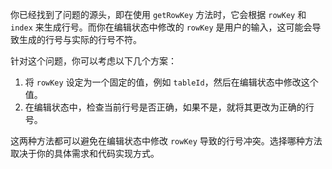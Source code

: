 你已经找到了问题的源头，即在使用 `getRowKey` 方法时，它会根据 `rowKey` 和 `index` 来生成行号。而你在编辑状态中修改的 `rowKey` 是用户的输入，这可能会导致生成的行号与实际的行号不符。

针对这个问题，你可以考虑以下几个方案：

1. 将 `rowKey` 设定为一个固定的值，例如 `tableId`，然后在编辑状态中修改这个值。
2. 在编辑状态中，检查当前行号是否正确，如果不是，就将其更改为正确的行号。

这两种方法都可以避免在编辑状态中修改 `rowKey` 导致的行号冲突。选择哪种方法取决于你的具体需求和代码实现方式。
